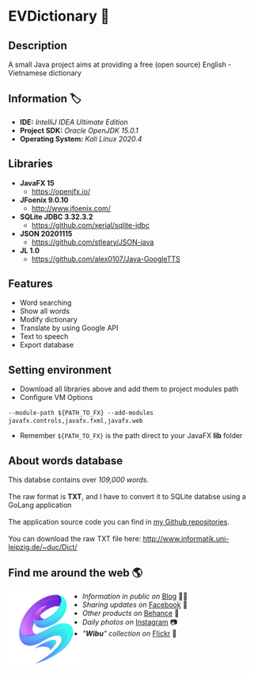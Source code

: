 # EVDictionary 📖
## Description
A small Java project aims at providing a free (open source) English - Vietnamese dictionary 

## Information 🏷
- __IDE:__ _IntelliJ IDEA Ultimate Edition_
- __Project SDK:__ _Oracle OpenJDK 15.0.1_
- __Operating System:__ _Kali Linux 2020.4_

## Libraries
- __JavaFX 15__
    - https://openjfx.io/
- __JFoenix 9.0.10__
    - http://www.jfoenix.com/
- __SQLite JDBC 3.32.3.2__
    - https://github.com/xerial/sqlite-jdbc
- __JSON 20201115__
    - https://github.com/stleary/JSON-java
- __JL 1.0__
    - https://github.com/alex0107/Java-GoogleTTS

## Features
- Word searching
- Show all words
- Modify dictionary
- Translate by using Google API
- Text to speech
- Export database
## Setting environment
- Download all libraries above and add them to project modules path
- Configure VM Options
```
--module-path ${PATH_TO_FX} --add-modules javafx.controls,javafx.fxml,javafx.web
```
- Remember ```${PATH_TO_FX}``` is the path direct to your JavaFX __lib__ folder
## About words database
This databse contains over _109,000 words_.\
&nbsp;\
The raw format is __TXT__, and I have to convert it to SQLite databse using a GoLang application\
&nbsp;\
The application source code you can find in <a href = 'https://github.com/meokisama'>my Github repositories</a>.\
&nbsp;\
You can download the raw TXT file here: http://www.informatik.uni-leipzig.de/~duc/Dict/
## Find me around the web 🌎
<a href="https://facebook.com/slytherinnn/"><img align="left" width="150" height="150" src="https://github.com/meokisama/meokisama/blob/master/image/2750554.png"></a>
- _Information in public on_ <a href="https://meokisama.github.io/">Blog</a> ✍🏾
- _Sharing updates on_ <a href="https://facebook.com/slytherinnn/">Facebook</a> 💼
- _Other products on_ <a href="https://www.behance.net/meokisama">Behance</a> 🏓
- _Daily photos on_ <a href="https://www.instagram.com/hi.im.meoki/">Instagram</a> 📷
- _"__Wibu__" collection on_ <a href="https://www.flickr.com/photos/meokisama/albums">Flickr</a> 👾
